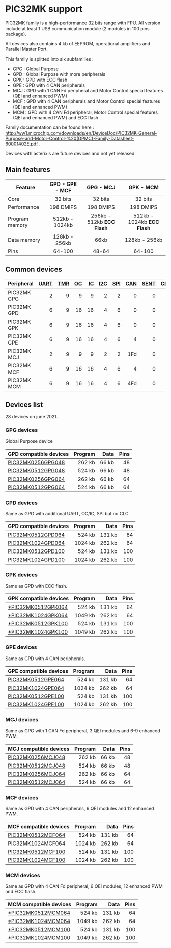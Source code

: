# PIC32MK support

PIC32MK family is a high-performance [32 bits](../pic32/README.md) range with FPU. All version include at least 1 USB communication module (2 modules in 100 pins package).

All devices also contains 4 kb of EEPROM, operational amplifiers and Parallel Master Port.

This family is splitted into six subfamilies :

* GPG : Global Purpose
* GPD : Global Purpose with more peripherals
* GPK : GPD with ECC flash
* GPE : GPD with 4 CAN peripherals
* MCJ : GPD with 1 CAN Fd peripheral and Motor Control special features (QEI and enhanced PWM)
* MCF : GPD with 4 CAN peripherals and Motor Control special features (QEI and enhanced PWM)
* MCM : GPD with 4 CAN Fd peripheral, Motor Control special features (QEI and enhanced PWM) and ECC flash

Family documentation can be found here : http://ww1.microchip.com/downloads/en/DeviceDoc/PIC32MK-General-Purpose-and-Motor-Control-%20(GPMC)-Family-Datasheet-60001402E.pdf .

Devices with asterixis are future devices and not yet released.

## Main features

|Feature|GPD - GPE - MCF|GPG - MCJ|GPK - MCM|
|-------|:------:|:------:|:------:|
|Core|32 bits|32 bits|32 bits|
|Performance|198 DMIPS|198 DMIPS|198 DMIPS|
|Program memory|512kb - 1024kb|256kb - 512kb **ECC Flash**|512kb - 1024kb **ECC Flash**|
|Data memory|128kb - 256kb|66kb|128kb - 256kb|
|Pins|64-100|48-64|64-100|

## Common devices

|Peripheral      |[UART][1]|[TMR][2] |[OC][3]  |[IC][4]  |[I2C][5] |[SPI][6] |[CAN][7] |[SENT][8]|[CLC][9] |[QEI][10] |[PWM][11] |[MCCP][12]|[SCCP][12]|
|:---------------|--------:|--------:|--------:|--------:|--------:|--------:|--------:|--------:|--------:|---------:|---------:|---------:|---------:|
|PIC32MK GPG     |        2|        9|        9|        9|        2|        2|        0|        0|        4|         0|         0|         0|         0|
|PIC32MK GPD     |        6|        9|       16|       16|        4|        6|        0|        0|        0|         0|         0|         0|         0|
|PIC32MK GPK     |        6|        9|       16|       16|        4|        6|        0|        0|        0|         0|         0|         0|         0|
|PIC32MK GPE     |        6|        9|       16|       16|        4|        6|        4|        0|        0|         0|         0|         0|         0|
|PIC32MK MCJ     |        2|        9|        9|        9|        2|        2|      1Fd|        0|        4|         3|         9|         0|         0|
|PIC32MK MCF     |        6|        9|       16|       16|        4|        6|        4|        0|        0|         6|        12|         0|         0|
|PIC32MK MCM     |        6|        9|       16|       16|        4|        6|      4Fd|        0|        0|         6|        12|         0|         0|

[1]: ../../driver/uart
[2]: ../../driver/timer
[3]: ../../driver/oc
[4]: ../../driver/ic
[5]: ../../driver/i2c
[6]: ../../driver/spi
[7]: ../../driver/can
[8]: ../../driver/sent
[9]: ../../driver/clc
[10]: ../../driver/qei
[11]: ../../driver/pwm
[12]: ../../driver/ccp

## Devices list

28 devices on june 2021.

### GPG devices

Global Purpose device

|GPD compatible devices|Program|Data|Pins|
|---------|--:|--:|--:|
|[PIC32MK0256GPG048](http://microchip.com/wwwproducts/en/PIC32MK0256GPG048) | 262 kb|  66 kb| 48|
|[PIC32MK0512GPG048](http://microchip.com/wwwproducts/en/PIC32MK0512GPG048) | 524 kb|  66 kb| 48|
|[PIC32MK0256GPG064](http://microchip.com/wwwproducts/en/PIC32MK0256GPG064) | 262 kb|  66 kb| 64|
|[PIC32MK0512GPG064](http://microchip.com/wwwproducts/en/PIC32MK0512GPG064) | 524 kb|  66 kb| 64|

### GPD devices

Same as GPG with additional UART, OC/IC, SPI but no CLC.

|GPD compatible devices|Program|Data|Pins|
|---------|--:|--:|--:|
|[PIC32MK0512GPD064](http://microchip.com/wwwproducts/en/PIC32MK0512GPD064)| 524 kb|131 kb| 64|
|[PIC32MK1024GPD064](http://microchip.com/wwwproducts/en/PIC32MK1024GPD064)|1024 kb|262 kb| 64|
|[PIC32MK0512GPD100](http://microchip.com/wwwproducts/en/PIC32MK0512GPD100)| 524 kb|131 kb|100|
|[PIC32MK1024GPD100](http://microchip.com/wwwproducts/en/PIC32MK1024GPD100)|1024 kb|262 kb|100|

### GPK devices

Same as GPD with ECC flash.

|GPK compatible devices|Program|Data|Pins|
|---------|--:|--:|--:|
|[*PIC32MK0512GPK064](http://microchip.com/wwwproducts/en/PIC32MK0512GPK064)| 524 kb| 131 kb| 64|
|[*PIC32MK1024GPK064](http://microchip.com/wwwproducts/en/PIC32MK1024GPK064)|1049 kb| 262 kb| 64|
|[*PIC32MK0512GPK100](http://microchip.com/wwwproducts/en/PIC32MK0512GPK100)| 524 kb| 131 kb|100|
|[*PIC32MK1024GPK100](http://microchip.com/wwwproducts/en/PIC32MK1024GPK100)|1049 kb| 262 kb|100|

### GPE devices

Same as GPD with 4 CAN peripherals.

|GPE compatible devices|Program|Data|Pins|
|---------|--:|--:|--:|
|[PIC32MK0512GPE064](http://microchip.com/wwwproducts/en/PIC32MK0512GPE064)| 524 kb|131 kb| 64|
|[PIC32MK1024GPE064](http://microchip.com/wwwproducts/en/PIC32MK1024GPE064)|1024 kb|262 kb| 64|
|[PIC32MK0512GPE100](http://microchip.com/wwwproducts/en/PIC32MK0512GPE100)| 524 kb|131 kb|100|
|[PIC32MK1024GPE100](http://microchip.com/wwwproducts/en/PIC32MK1024GPE100)|1024 kb|262 kb|100|

### MCJ devices

Same as GPG with 1 CAN Fd peripheral, 3 QEI modules and 6-9 enhanced PWM.

|MCJ compatible devices|Program|Data|Pins|
|---------|--:|--:|--:|
|[PIC32MK0256MCJ048](http://microchip.com/wwwproducts/en/PIC32MK0256MCJ048) | 262 kb|  66 kb| 48|
|[PIC32MK0512MCJ048](http://microchip.com/wwwproducts/en/PIC32MK0512MCJ048) | 524 kb|  66 kb| 48|
|[PIC32MK0256MCJ064](http://microchip.com/wwwproducts/en/PIC32MK0256MCJ064) | 262 kb|  66 kb| 64|
|[PIC32MK0512MCJ064](http://microchip.com/wwwproducts/en/PIC32MK0512MCJ064) | 524 kb|  66 kb| 64|

### MCF devices

Same as GPD with 4 CAN peripherals, 6 QEI modules and 12 enhanced PWM.

|MCF compatible devices|Program|Data|Pins|
|---------|--:|--:|--:|
|[PIC32MK0512MCF064](http://microchip.com/wwwproducts/en/PIC32MK0512MCF064)| 524 kb|131 kb| 64|
|[PIC32MK1024MCF064](http://microchip.com/wwwproducts/en/PIC32MK1024MCF064)|1024 kb|262 kb| 64|
|[PIC32MK0512MCF100](http://microchip.com/wwwproducts/en/PIC32MK0512MCF100)| 524 kb|131 kb|100|
|[PIC32MK1024MCF100](http://microchip.com/wwwproducts/en/PIC32MK1024MCF100)|1024 kb|262 kb|100|

### MCM devices

Same as GPD with 4 CAN Fd peripheral, 6 QEI modules, 12 enhanced PWM and ECC flash.

|MCM compatible devices|Program|Data|Pins|
|---------|--:|--:|--:|
|[*PIC32MK0512MCM064](http://microchip.com/wwwproducts/en/PIC32MK0512MCM064)| 524 kb| 131 kb| 64|
|[*PIC32MK1024MCM064](http://microchip.com/wwwproducts/en/PIC32MK1024MCM064)|1049 kb| 262 kb| 64|
|[*PIC32MK0512MCM100](http://microchip.com/wwwproducts/en/PIC32MK0512MCM100)| 524 kb| 131 kb|100|
|[*PIC32MK1024MCM100](http://microchip.com/wwwproducts/en/PIC32MK1024MCM100)|1049 kb| 262 kb|100|
